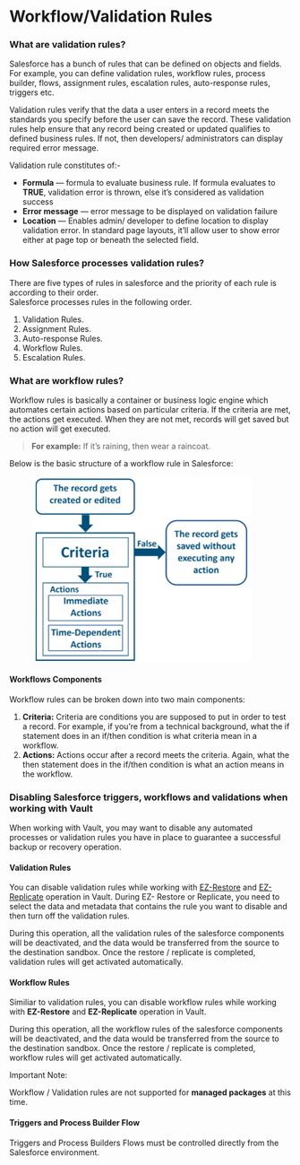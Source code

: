 # Workflow/Validation Rules

### What are validation rules? <a href="#what-are-validation-rules" id="what-are-validation-rules"></a>

Salesforce has a bunch of rules that can be defined on objects and fields. For example, you can define validation rules, workflow rules, process builder, flows, assignment rules, escalation rules, auto-response rules, triggers etc.

Validation rules verify that the data a user enters in a record meets the standards you specify before the user can save the record. These validation rules help ensure that any record being created or updated qualifies to defined business rules. If not, then developers/ administrators can display required error message.

Validation rule constitutes of:-

* **Formula** — formula to evaluate business rule. If formula evaluates to **TRUE**, validation error is thrown, else it’s considered as validation success
* **Error message** — error message to be displayed on validation failure
* **Location** — Enables admin/ developer to define location to display validation error. In standard page layouts, it’ll allow user to show error either at page top or beneath the selected field.

### How Salesforce processes validation rules? <a href="#how-salesforce-processes-validation-rules" id="how-salesforce-processes-validation-rules"></a>

There are five types of rules in salesforce and the priority of each rule is according to their order.\
Salesforce processes rules in the following order.

1. Validation Rules.
2. Assignment Rules.
3. Auto-response Rules.
4. Workflow Rules.
5. Escalation Rules.

### What are workflow rules? <a href="#what-are-workflow-rules" id="what-are-workflow-rules"></a>

Workflow rules is basically a container or business logic engine which automates certain actions based on particular criteria. If the criteria are met, the actions get executed. When they are not met, records will get saved but no action will get executed.

> **For example:** If it’s raining, then wear a raincoat.

Below is the basic structure of a workflow rule in Salesforce:

<figure><img src="../../../.gitbook/assets/image (138).png" alt="" width="393"><figcaption></figcaption></figure>

#### Workflows Components <a href="#workflows-components" id="workflows-components"></a>

Workflow rules can be broken down into two main components:

1. **Criteria:** Criteria are conditions you are supposed to put in order to test a record. For example, if you’re from a technical background, what the if statement does in an if/then condition is what criteria mean in a workflow.
2. **Actions:** Actions occur after a record meets the criteria. Again, what the then statement does in the if/then condition is what an action means in the workflow.

### Disabling Salesforce triggers, workflows and validations when working with Vault <a href="#disabling-salesforce-triggers-workflows-and-validations-when-working-with-vault" id="disabling-salesforce-triggers-workflows-and-validations-when-working-with-vault"></a>

When working with Vault, you may want to disable any automated processes or validation rules you have in place to guarantee a successful backup or recovery operation.

#### Validation Rules <a href="#validation-rules" id="validation-rules"></a>

You can disable validation rules while working with [EZ-Restore](../vault-features/restore/restoring-the-metadata-data-to-the-salesforce-org.md) and [EZ-Replicate](../vault-features/replicate/replicating-objects-between-two-salesforce-orgs.md) operation in Vault. During EZ- Restore or Replicate, you need to select the data and metadata that contains the rule you want to disable and then turn off the validation rules.

During this operation, all the validation rules of the salesforce components will be deactivated, and the data would be transferred from the source to the destination sandbox. Once the restore / replicate is completed, validation rules will get activated automatically.

#### Workflow Rules <a href="#workflow-rules" id="workflow-rules"></a>

Similiar to validation rules, you can disable workflow rules while working with **EZ-Restore** and **EZ-Replicate** operation in Vault.

During this operation, all the workflow rules of the salesforce components will be deactivated, and the data would be transferred from the source to the destination sandbox. Once the restore / replicate is completed, workflow rules will get activated automatically.

Important Note:

Workflow / Validation rules are not supported for **managed packages** at this time.

#### Triggers and Process Builder Flow <a href="#triggers-and-process-builder-flow" id="triggers-and-process-builder-flow"></a>

Triggers and Process Builders Flows must be controlled directly from the Salesforce environment.
